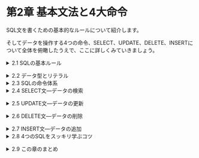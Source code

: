 # 第2章 基本文法と4大命令

SQL文を書くための基本的なルールについて紹介します。

そしてデータを操作する4つの命令、SELECT、UPDATE、DELETE、INSERTについて全体を俯瞰したうえで、ここに詳しくみていきましょう。

<details><summary>2.1 SQLの基本ルール</summary>

### 2.1.1 記述形式に関するルール
- SQLに共通する基本ルール(1)
    - 文の途中に改行を入れることができる。
    - 行の先頭や行の途中に半角の空白を入れることができる。

    SQLは文の途中で改行することが許されています。また、行の先頭や行の途中に空白を入れることも可能です。これらのルールを活用して、読みやすく整形されたSQL文の記述を心がけましょう。

- 一行で記述されたSELECT文

    ```sql
    SELECT 費目, 出金額 FROM 家計簿 WHERE 出金額 > 3000
    ```

- 整形されたSELECT文

    ```sql
    SELECT 費目, 出金額
     FROM 家計簿
     WHERE 出金額 > 3000
    ```

- 末尾のセミコロンで文の終了を表す
    
    文中に改行を含むことができるSQLの特性は、わかりやすいSQL文を書くためにはとても重宝します。一方で、複数のSQL文を続けて記述する場合などには、どこの文に区切りがあるのかが分かりにくいというデメリットがあります。そこで、1つのSQL文の末尾にセミコロン記号(;)を付けることにより、文の区切りを明示することがあります。
    
    ```sql
    SELECT *
    FROM 家計簿; # ここまででSELECT文終了
    DELETE FROM 家計簿;# ここまででDELETE文終了
    ```

    本書では、複数のSQL文を1つのリストとして掲載する場合のみ、セミコロンを付けています。


### 2.1.2 コメントに関する2つのルール
    
コメントの記述方法には、次の2つのルールがあります

- SQLに共通する基本ルール(2)
    - ハイフン2つ(- -)から行末まではコメントになり、無視される。
    - /* から*/まではコメントになり、無視される。

    コメントを記述したSQL

    ```sql
    /* 入出金表示用SQL バージョン0.1
       作成者:朝香あゆみ 作成日:2018-02-01 */
    SELECT 入金額, 出金額  -- 金額関連の列のみ表示
      FROM 家計簿
    ```

    改行や空白による生計とコメントを併せて活用することにより、後で見た時や、チームで共有した時にわかりやすいSQL文の記述が可能になります。


### 2.1.3 予約語に関するルール
    
SQL文に記述できる語句についてのルール。

- SQLに共通する基本ルール(3)
    - SELECTやWHEREなどの命令に使う単語は、SQLとして特別な意味を持つ「予約語」である。
    - 予約語を記述する際は、大文字と小文字の区別はない。
    - テーブル名や列名に予約語を利用することはできない。
    
    SELECTやWHEREなどの一部の単語は、SQLの機能として特別な意味を持つため、列名などに使うことはできません。これを予約語(keyword)といいます。
    
    SQLの文中では、予約語を大文字と小文字のどちらで書いても同じ意味になります。たとえば、
    
    ```sql
    select * FROM 家計簿
    ```
    
    でも
    
    ```sql
    Select * froM 家計簿
    ```
    
    でも同じように動作しますが、できるだけ判別しやすい書き方にすることをお薦めします。すでに会社やプロジェクトでルールが定められていればそれに従うと良いでしょう。
    
    なお、列名やテーブル名について、大文字と小文字を区別するかどうかは、DBMS製品や動作するOS、設定などによって異なります。</details>


<details><summary>2.2 データ型とリテラル</summary>

### 2.2.1 リテラルの種類

-
    
    ```sql
    INSERT INTO 家計簿
    		 VALUES ('2018-02-25', '居住費', '3月の家賃', 0, 85000)
    ```
    
    2行目には家計簿テーブルの各列に格納する5つのデータが記述されています。SQL文の中に書き込まれたデータそのものを特にリテラル(literal)といいます。
    
- リテラルの記述に関するルール
    - 「'」で括らずに記述されたリテラルは、数値情報として扱われる。
    - 「’」で括られたリテラルは、基本的に文字列情報として扱われる。
    - 「'」で括られ、’2018-02-25’のような一定の形式で記述されたリテラルは、日付情報として扱われる。
        
        たとえば、「123」と「'123'」では意味が異なります。前者は123(ひゃくにじゅうさん)という数量を表す数値データ、後者は123(いち・に・さん)という3つの文字の並びを表す文字列データです。


### 2.2.2 列とデータ型

数値のデータを誤って文字列情報として指定してデータ形式で格納されないように、データベースには安全装置が備わっています。DBMSは、数値ではないとして処理を中断するか、受け取った文字列を強制的に数値に変換して格納しようとします。

データベースの中には複数のテーブルがあり、テーブルは行と列から成り立っています。それぞれの列には名前がついていますが、それに加えて、列ごとに格納できるデータの種類を表すデータ型(data type)を定めることになっています。
| データ型の設定 | DATE(日付) | VARCHAR(20)(可変長文字列、最大20バイト) | VARCHAR(80)(可変超文字列、最大80バイト) | INTEGER(整数) | INTEGER(整数) |
| --- | --- | --- | --- | --- | --- |
| 列名 | 日付 | 費目 | メモ | 入金額 | 出金額 |

たとえば、入金額と出金額の列にはあらかじめ「INTEGER」という数値のデータがが設定されているため、格納できるデータは数値のみとなっています。

代表的なデータ型
| データ種別 | 区分 | 代表的なデータ型名 |
| --- | --- | --- |
| 数値 | 整数値 | INTEGER型 |
| 数値 | 小数 | DECIMAL型、REAL型 |
| 文字列 | 固定長 | CHAR型 |
| 文字列 | 可変長 | VARCHAR型 |
| 日付と時刻 | — | DATETIME型、DATE型、TIME型 |

利用可能なデータ型はDBMS製品によって異なりますが、数値型、文字列型、日付型は基本的に必ず用意されています。特に、INTEGER型、CHAR型、VARCHAR型は、多くのDBMS製品で共通して利用することができます。

- データ型
    - テーブルの各列には、データ型が指定されている。
    - 列には、データ型で指定された種類の情報しか格納することはできない。
    - 利用可能なデータ型は、DBMS製品によって異なる。


### 2.2.3 固定長と可変長

CHAR型は固定長の文字列データを扱うデータ型です。たとえば、CHAR(10)と指定されている列では、あらかじめ10バイトの領域が確保されており、格納するデータは常に10バイトになります。格納しようとする文字列が10バイトに満たない場合は、文字列の右側に空白が追加され、10バイトぴったりに調整されてから格納されます。

一方、VARCHAR型を指定された列は、格納する文字列の長さを勝手に調整することはありません。たとえば、VARCHAR(10)と指定された列では、3バイトや7バイトの文字列が入力された場合、それに合わせた領域が確保されるため、そのままの長さで格納することが可能です。ただし、最大長として10が指定してあるため、11バイトの文字列は格納できません。

- CHAR型は郵便番号や社員番号など、格納するデータの桁数が決まっているもの。
- VARCHAR型は氏名や書籍名など、格納するデータの桁数が変動する可能性のあるもの。

に向いたデータ型と言えます。

- DBMSに依存しやすい日付の取り扱い
    
    日付の取り扱いに関しては、各DBMS製品間での違いが比較的大きい点に注意が必要です。主に、次のような点が異なっています。
    
    - 日付リテラルとしてどのような記述を許すか
    - 日付に関するデータ型の名前や制度
    - 日付に関して利用できる命令(関数)の種類</details>


<details><summary>2.3 SQLの命令体系</summary>

### 2.3.1 4つの重要なSQL文

ほとんどのデータ操作は、SELECT、UPDATE、DELETE、INSERTのたった4つの命令で実現できてしまいます。これら4つのSQL命令は、DML(Data Manipulation Language)と総称されています。

- SQLの言語体系
    - SQLでデータ処理を行うには、命令をたくさん覚える必要はない。
    - 4大命令だけで、ほとんどの処理を実現できる。
    
    4つの命令にさまざまな修飾語のようなものを付加することで非常な複雑なデータ操作を実現できることが、SQLという言語の特徴です。
    
    ```sql
    シンプルな命令→検索をお願いします。
    豊富な修飾語→「日付」と「出金額」だけでいい。ただ、今年の1月分だけが欲しくて。
    あと、日付が新しい順に並べ替えてくれる？
    
    --SQLだと
    SELECT 日付, 出金額
      FROM ...
     WHERE ...
    ORDER BY ...
    ```
    
- 2.3.2 4大命令の全体像を俯瞰する
    
    命令の数は少なくてシンプルだが、複雑に修飾できるというSQLの特徴が混乱させることも少なくありません。しかし、4つの命令の文法をスッキリとマスターするコツが3つあります。
    
    - 4大命令をスッキリと学ぶコツ(1)
        
        4大命令の構造と修飾語の全体像をしっかり把握する。
        
        | 命令 | 各命令で固有の部分 | 対象行の絞り込み | 検索結果の加工 |
        | --- | --- | --- | --- |
        | SELECT | 列名•••FROM テーブル名 | WHERE 〜 | その他修飾 |
        | UPDATE | テーブル名 SET 列名 = 値••• | WHERE 〜 |  |
        | DELETE | FROM テーブル名 | WHERE 〜 |  |
        | INSERT | INTO テーブル名 (列名•••) VALUES (値•••) |  |  |
</details>


<details><summary>2.4 SELECT文—データの検索</summary>


### 2.4.1 SELECT文の基本構文
    
データベースとデータのやり取りをするにあたって、最も頻繁に使われるSQLがSELECT文です。テーブルから目的のデータを指定して取得することがその役割です。

SELECT文の基本構文

```sql
SELECT 列名••• # SELECT:取得しなさい　列名:この列のデータを
  FROM テーブル名 # FROM テーブル名:このテーブルから
(WHERE修飾)
(その他の修飾)
```

1行目のSELECTの後ろには、取得したい列の名前をカンマで区切って記述します。また「＊」アスタリスクを記述すれば、すべての列を指定することができます。

2行目はFROM句といい、データを取得するテーブルを指定するために必ず指定します。

以降、必要に応じて、WHEREによる修飾やその他の修飾を続けて記述します。


### 2.4.2 ASによる別名の定義
    
SELECT文における列名やテーブル名の指定では、それぞれの記述の後ろに「AS + 任意のキーワード」を付けることで、別名を定義することができます。
```sql
SELECT 費目 AS ITEM, 入金額 AS RECEIVE, 出金額 AS PAY
  FROM 家計簿 AS MONEYBOOK
 WHERE 費目 = '給料'
```

- **別名をつけるメリット**
    - 結果表における列のタイトルを任意のものに変更できる。
    - わかりにくい列名や長い列名でも、わかりやすく短い別名をつけて利用することができる。
- **SELECT ＊ の濫用に御用心**
    
    *による全列検索は便利ですが、データベースの設計変更などで列が増えたり減ったりすると、検索結果も変化してしまいます。そのため、データベースを検索するアプリケーションプログラムでSELECT *を使用していた場合、予期しないバグの原因になることがあります。実際の開発では極力使用を避けるか、十分な検討が必要です。</details>


<details><summary>2.5 UPDATE文—データの更新</summary>

### 2.5.1 UPDATE文の基本構文
UPDATE文は、すでにテーブルに存在するデータを書き換えるための命令です。

- UPDATE文の基本構文
    
    ```sql
    UPDATE テーブル名 # UPDATE:更新しなさい テーブル名:このテーブルの情報を
       SET 列名1 = 値1, 列名2 = 値2••• # 列名1を値1のデータで 列名2を値2のデータで
    (WHERE修飾)
    ```
    
    1行目のUPDATEの直後には、更新したいデータの存在するテーブル名を記述します。また、2行目をSET句といい、更新したい列名と、その列に書き込むデータを記述します。
    
    1つの列を更新するUPDATE文
    
    ```sql
    UPDATE 家計簿
       SET 入金額 = 99999
    # 「どの行を書き換えるべきか」という指定がないため、入金額のすべての行が99999に書き換えられてしまう
    ```
    
    条件付きのUPDATE文
    
    ```sql
    UPDATE 家計簿
       SET 入金額 = 99999
     WHERE 日付 = '2018-02-03'
    ```
    
    すべての行の値を同一のものに書き換えることは実務上稀なので、「WHEREを伴わないUPDATE文」は、ほとんど使う機会がないでしょう。

- WHEREのないUPDATE文は全件更新！
    
    WHEREで対象行を指定しないと、UPDATE文はすべての行を書き換えてしまう。</details>


<details><summary>2.6 DELETE文—データの削除</summary>

### 2.6.1 DELETE文の基本構文
DELETE文は、すでにテーブルに存在する行を削除するための命令です。行をまるごと削除する機能であるため、特定の列だけを指定するようなことはできません。
- DELETE文の基本構文
    
    ```sql
    DELETE # DELETE:削除しなさい
      FROM テーブル名 # FROM テーブル名:このテーブルの情報を
    (WHERE 修飾)
    ```
    
    DELETE文では列名を指定する必要がないため、1行目のDELETEの後ろには何も記述しません。
    
    DELETE文の例
    
    ```sql
    DELETE FROM 家計簿
    # DELETE文においてもWHEREを付けなければすべての行が削除対象となってしまう
    ```
    
    WHEREを付けなければすべての行が削除対象となってしまいます。
    
    WHEREなしのDELETE文は「データを全消去する」指示にほかなりません。見かけたら、本能的に「実行をためらう」感覚を身に付けてください。
    
- WHEREのないDELETE命令は全件削除！
    
    WHEREで対象行を指定しないDELETE文は、全データを削除する。</details>


<details><summary>2.7 INSERT文—データの追加</summary>

### 2.7.1 INSERT文の基本構文
INSERT文は、テーブルに新しいデータを追加するための命令です。テーブルの行を指定するWHEREはありません。そのかわり、どこに、どのようなデータを追加するのかを指定する構造になっています。
- INSERT文の基本構文
    
    ```sql
    INSERT INTO テーブル名 # INSERT INTO:追加しなさい テーブル名:このテーブルに
                (列名1, 列名2, 列名3...) # この列に
         VALUES (値1, 値2, 値3...) # このデータを
    ```
    
    1行目のINSERTには、INTOのキーワードに続けて、データを追加するテーブル名を記述します。さらにテーブル名の後ろに、括弧で括ってデータを追加する列名を指定します。ただし、そのテーブルのすべての列に値を追加する場合には、2行目を丸ごと省略可能です。
    
    3行目はVALUES句といい、2行目に記述した列名に対応するデータの値を指定します。列名を丸ごと省略した場合は、テーブルのすべての列について、値を指定する必要があります。
    
    複数の列に追加するINSERT文
    
    ```sql
    INSERT INTO 家計簿
                (費目, 日付, 出金額)
         VALUES ('通信費', '2018-02-20', 6200) # 2行目に対応して記述
    ```
    
    費目、日付、出金額の3つの列に対して格納すべき値を指定していますが、メモや入金額の列には値は何も格納されません。2行目で明示的に列を指定する場合、その指定順序は自由です。ただし、3行目で列挙する値も列に対応するよう同じ順番にする必要があります。
    
    **※VALUES句の値を記述する時は、2行目に記述した列指定と、順序、数、データ画の全てをピッタリ対応させること。**
    
    一方、2行目の列指定を丸ごと省略した場合、3行目に記述する値は、テーブルにおける列の順序(「SELECT *」を実行して表示される順)と同じでなければなりません。
    
    全列に追加するINSERT文
    
    ```sql
    INSERT INTO 家計簿
         VALUES ('2018-02-20', '通信費', '携帯電話料金', 0, 6200)
    # 家計簿テーブルの列の順と同じく、必ず日付、費目、メモ、入金額、出金額の順番で指定
    ```
    </details>


<details><summary>2.8 4つのSQLをスッキリ学ぶコツ</summary>

### 2.8.1 4大命令を振り返って
FROM、WHERE、AS、INTO、VALUESなど、さまざまな予約語が登場したため混乱してしまうかもしれません。そこで、「4大命令をスッキリと学ぶコツ」について、残りの2つも含めて紹介しておきましょう。
- 4大命令をスッキリ学ぶ3つのコツ
    1. 4大命令の構造と修飾語の全体像をしっかり把握する。
    2. 4大命令の2通りの分類方法を理解する。
    3. 4大目異例に共通するテーブル指定を先に書く。
    
    コツ1.については2.3節で紹介したとおりです。4大命令を個別に学び終えた今、図2-4(p053)のSQL体系図をもう一度見直しておくと良いでしょう。混乱したらいつでもこの図に戻ってください。


### 2.8.2 4大命令の2通りの分類を理解する
SELECT、UPDATE、DELETE、INSERTの4つを2つのグループに分類するとしたら、どのように考えますか？多くの人が思いつくのが、データベースに対する処理方法の違いによる次のような分類です。
- 4大命令の分類方法(1) 検索系と更新系
    
    検索系：SELECT
    
    更新系：UPDATE、DELETE、INSERT
    
    検索系の命令はデータベースのデータを書き換えることはありません。また、SQLの実行結果は表の形になります。一方、更新系の命令はデータベースのデータを書き換えることが仕事です。実行結果は基本的に「成功か失敗か」であり、表などが返されることはありません。
    
    ここで注目して欲しいのが、図2-4の右端にある「検索結果の加工」に関する修飾についてです。たとえば、「ORDER BY」という修飾語を使うことで検索結果の表の行を並べ替えることができます。しかし、この修飾は検索結果表に対する処理を指示するものなので、当然、実行結果が表ではないUPDATEやDELETE、INSERTには指定できないのです。
    
- 4大命令の分類方法(2) 既存系と新規系
    
    既存系：SELECT、UPDATE、DELETE
    
    新規系：INSERT
    
    既存系の命令は、すでにデータベースに存在するデータに対して何らかの処理を行うためのものです。一方、新規系の命令は、まだデータベースに存在しないデータについての指定をします。
    
    図2-4の右から2番目にある「対象行の絞り込み」(WHERE句)に着目してください。検索や更新そして削除は既存のデータに対して行う処理であるため、その対象行を指定するための共通した文法としてWHERE句が利用可能です。一方、既存のデータに対する処理ではないINSERT文では、WHERE句の利用はできません。


### 2.8.3 テーブル指定を先に記述する
WHERE句より前の部分について、より踏み込んで整理してみましょう。
- 4大命令の全てに共通すること
    
    処理対象とするテーブル名を必ず指定する必要がある。
    
    | 命令 | 各命令で固有の部分 |
    | --- | --- |
    | SELECT | 列名… FROM 　テーブル名 |
    | UPDATE | 　　　　　　　テーブル名　SET　列名　＝　値… |
    | DELETE |  　　    FROM　テーブル名 |
    | INSERT | 　　　INTO　  テーブル名　(列名…)　VALUES　(値…) |
    
    そして、ぜひ実践してほしいのが、次のような順序でのSQL文の記述です。
    
- スッキリ書けるSQL
    1. まず、命令文(SELECTやINSERTなど)を記述する。
    2. 次に、テーブル指定の部分を記述する。
    3. テーブル指定より後ろの部分を記述する。
    4. テーブル指定より前の部分を記述する(SELECT文のみ)。
    
    特に1〜2を考え込まずにできるよう訓練しておくと、どの命令にどのキーワードを書けばよいのかが自然に身に付くため、スムーズにSQL文を書けるようになるでしょう。
    
    ※このあたりは、練習量がモノを言う。いろんなSQL文を繰り返し書いてみることが近道。→dokoQLでたくさん練習すること。</details>


<details><summary>2.9 この章のまとめ</summary>

### 2.9.1 この章で学習した内容
- SQLの基本ルール
    - 記述の途中で改行してもよい。
    - 予約語は大文字、小文字が区別されない。また、列名などに利用できない。
    - 文中にコメントを記述することができる。
- データ型とリテラル
    - SQL文の中に直接記述されるデータのことをリテラルという。
    - 数値、文字列、日付など、データの種類に応じてリテラルの記述方法は異なる。
    - テーブルの各列にはデータ型が指定されている。
    - 列に指定された種類のデータのみ、その列に格納することができる。
- SQLの体系
    - SELECT、UPDATE、DELETE、INSERTの4つの命令を利用する。
    - 各命令をどのように実行するかを指示する修飾が豊富に用意されており、組み合わせることによって多用な命令を実現できる。
    - 4つの命令は、操作内容から見た検索系と更新系、対象とするデータから見た既存系と新規系に分類することができる。
- 4大命令をスッキリ学ぶコツ
    - 4大命令の構造と修飾語の全体像をしっかり把握する。
    - 4大命令の2通りの分類方法を理解する。
    - 4大命令に共通するテーブル指定を先に書く。
### 2.9.2 この章でできるようになったこと
家計簿の内容を全て表示したい。
    
```sql
SELECT ＊ FROM 家計簿
```

2,000円より大きな金額を使った日を知りたい。

```sql
SELECT 日付 FROM 家計簿 WHERE 出金額 > 2000
```

3月1日に1,800円で映画を見た記録を追加したい。

```sql
INSERT INTO 家計簿
     VALUES ('2018-03-01', '娯楽費', '映画を見た’, 0, 1800)
```

3月1日の映画は1,500円の誤りだったので修正したい。

```sql
RPDATE 家計簿 SET 出金額 ＝ 1500 WHERE 日付 ＝ '2018-03-01'
```

全データを消去したい

```sql
DELETE FROM 家計簿
```
